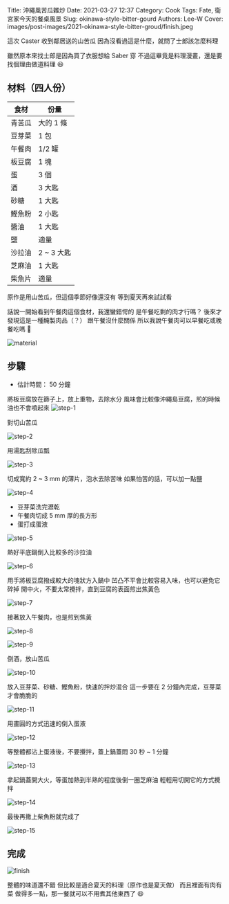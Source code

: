 Title: 沖繩風苦瓜雜炒
Date: 2021-03-27 12:37
Category: Cook
Tags: Fate, 衛宮家今天的餐桌風景
Slug: okinawa-style-bitter-gourd
Authors: Lee-W
Cover: images/post-images/2021-okinawa-style-bitter-groud/finish.jpeg

這次 Caster 收到鄰居送的山苦瓜
因為沒看過這是什麼，就問了士郎該怎麼料理

<!--more-->

雖然原本來找士郎是因為買了衣服想給 Saber 穿
不過這畢竟是料理漫畫，還是要找個理由做道料理 😆

## 材料（四人份）

| 食材 | 份量 |
| --- | --- |
| 青苦瓜 | 大的 1 條 |
| 豆芽菜 | 1 包 |
| 午餐肉 | 1/2 罐 |
| 板豆腐 | 1 塊 |
| 蛋 | 3 個 |
| 酒 | 3 大匙 |
| 砂糖 | 1 大匙 |
| 鰹魚粉 | 2 小匙 |
| 醬油 | 1 大匙 |
| 鹽 | 適量 |
| 沙拉油 | 2 ~ 3 大匙 |
| 芝麻油 | 1 大匙 |
| 柴魚片 | 適量 |

原作是用山苦瓜，但這個季節好像還沒有
等到夏天再來試試看

話說一開始看到午餐肉這個食材，我還蠻錯愕的
是午餐吃剩的肉才行嗎？
後來才發現這是一種醃製肉品（？）
跟午餐沒什麼關係
所以我說午餐肉可以早餐吃或晚餐吃嗎 🤔

![material]({static}/images/post-images/2021-okinawa-style-bitter-groud/material.jpeg)

## 步驟
* 估計時間： 50 分鐘

將板豆腐放在篩子上，放上重物，去除水分
風味會比較像沖繩島豆腐，煎的時候油也不會噴起來
![step-1]({static}/images/post-images/2021-okinawa-style-bitter-groud/step-1.jpeg)

對切山苦瓜

![step-2]({static}/images/post-images/2021-okinawa-style-bitter-groud/step-2.jpeg)

用湯匙刮除瓜瓢

![step-3]({static}/images/post-images/2021-okinawa-style-bitter-groud/step-3.jpeg)

切成寬約 2 ~ 3 mm 的薄片，泡水去除苦味
如果怕苦的話，可以加一點鹽

![step-4]({static}/images/post-images/2021-okinawa-style-bitter-groud/step-4.jpeg)

* 豆芽菜洗完瀝乾
* 午餐肉切成 5 mm 厚的長方形
* 蛋打成蛋液

![step-5]({static}/images/post-images/2021-okinawa-style-bitter-groud/step-5.jpeg)

熱好平底鍋倒入比較多的沙拉油

![step-6]({static}/images/post-images/2021-okinawa-style-bitter-groud/step-6.jpeg)

用手將板豆腐撥成較大的塊狀方入鍋中
凹凸不平會比較容易入味，也可以避免它碎掉
開中火，不要太常攪拌，直到豆腐的表面煎出焦黃色

![step-7]({static}/images/post-images/2021-okinawa-style-bitter-groud/step-7.jpeg)

接著放入午餐肉，也是煎到焦黃

![step-8]({static}/images/post-images/2021-okinawa-style-bitter-groud/step-8.jpeg)


![step-9]({static}/images/post-images/2021-okinawa-style-bitter-groud/step-9.jpeg)

倒酒，放山苦瓜

![step-10]({static}/images/post-images/2021-okinawa-style-bitter-groud/step-10.jpeg)

放入豆芽菜、砂糖、鰹魚粉，快速的拌炒混合
這一步要在 2 分鐘內完成，豆芽菜才會脆脆的

![step-11]({static}/images/post-images/2021-okinawa-style-bitter-groud/step-11.jpeg)

用畫圓的方式迅速的倒入蛋液

![step-12]({static}/images/post-images/2021-okinawa-style-bitter-groud/step-12.jpeg)

等整體都沾上蛋液後，不要攪拌，蓋上鍋蓋悶 30 秒 ~ 1 分鐘

![step-13]({static}/images/post-images/2021-okinawa-style-bitter-groud/step-13.jpeg)

拿起鍋蓋開大火，等蛋加熱到半熟的程度後倒一圈芝麻油
輕輕用切開它的方式攪拌

![step-14]({static}/images/post-images/2021-okinawa-style-bitter-groud/step-14.jpeg)

最後再撒上柴魚粉就完成了

![step-15]({static}/images/post-images/2021-okinawa-style-bitter-groud/step-15.jpeg)

## 完成

![finish]({static}/images/post-images/2021-okinawa-style-bitter-groud/finish.jpeg)

整體的味道還不錯
但比較是適合夏天的料理（原作也是夏天做）
而且裡面有肉有菜
做得多一點，那一餐就可以不用煮其他東西了 😆
